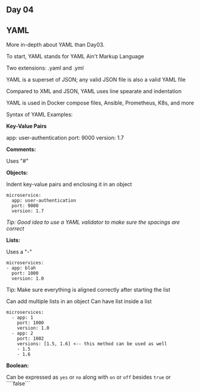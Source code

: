 ## Day 04

## YAML

More in-depth about YAML than Day03.

To start, YAML stands for YAML Ain't Markup Language

Two extensions: .yaml and .yml

YAML is a superset of JSON; any valid JSON file is also a valid YAML file

Compared to XML and JSON, YAML uses line spearate and indentation

YAML is used in Docker compose files, Ansible, Prometheus, K8s, and more

Syntax of YAML Examples:

**Key-Value Pairs**

app: user-authentication
port: 9000
version: 1.7

**Comments:**

Uses "#" 

**Objects:**

Indent key-value pairs and enclosing it in an object
```
microservice:
  app: user-authentication
  port: 9000
  version: 1.7
```
*Tip: Good idea to use a YAML validator to make sure the spacings are correct*

**Lists:**

Uses a "-"
```
microservices:
- app: blah
  port: 1000
  version: 1.0
```
Tip: Make sure everything is aligned correctly after starting the list

Can add multiple lists in an object
Can have list inside a list
```
microservices:
  - app: 1
    port: 1000
    version: 1.0
  - app: 2
    port: 1002
    versions: [1.5, 1.6] <-- this method can be used as well
    - 1.5
    - 1.6
```
**Boolean:**

Can be expressed as ```yes``` or ```no``` along with ```on``` or ```off``` besides ```true``` or ````false```


